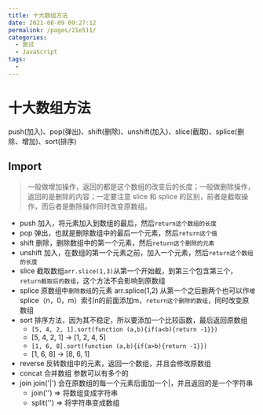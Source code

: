 ```yaml
---
title: 十大数组方法
date: 2021-08-09 09:27:12
permalink: /pages/21e511/
categories:
  - 面试
  - JavaScript
tags:
  - 
---
```


# 十大数组方法
push(加入)、pop(弹出)、shift(删除)、unshift(加入)、slice(截取)、splice(删除、增加)、sort(排序)

<!-- more -->

## Import

> 一般做增加操作，返回的都是这个数组的改变后的长度；一般做删除操作，返回的是删除的内容；一定要注意 slice 和 splice 的区别，前者是截取操作，而后者是删除操作同时改变原数组。

- push 加入，将元素加入到数组的最后，然后`return这个数组的长度`
- pop 弹出，也就是删除数组中的最后一个元素，然后`return这个值`
- shift 删除，删除数组中的第一个元素，然后`return这个删除的元素`
- unshift 加入，在数组的第一个元素之前，加入一个元素，然后`return这个数组的长度`
- slice 截取数组`arr.slice(1,3)`从第一个开始截，到第三个包含第三个，`return截取后的数组`，这个方法不会影响到原数组
- splice 原数组中`删除数组`的元素 arr.splice(1,2) 从第一个之后删两个也可以作`增`splice（n，0，m）索引n的前面添加m，`return这个删除的数组`，同时改变原数组
- sort 排序方法，因为其不稳定，所以要添加一个比较函数，最后返回原数组
  - `[5, 4, 2, 1].sort(function (a,b){if(a<b){return -1}})`
  - [5, 4, 2, 1] -> [1, 2, 4, 5]
  - `[1, 6, 8].sort(function (a,b){if(a>b){return -1}})`
  - [1, 6, 8] -> [8, 6, 1]
- reverse 反转数组中的元素，返回一个数组，并且会修改原数组
- concat 合并数组 参数可以有多个的
- join join('|') 会在原数组的每一个元素后面加一个|，并且返回的是一个字符串
  - join('') => 将数组变成字符串
  - split('') => 将字符串变成数组
